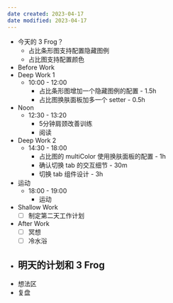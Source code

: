 ```yaml
---
date created: 2023-04-17 
date modified: 2023-04-17
---
```

- 今天的 3 Frog？
	- 占比条形图支持配置隐藏图例
	- 占比图支持配置颜色
- Before Work
- Deep Work 1
	- 10:00 - 12:00
		- 占比条形图增加一个隐藏图例的配置 - 1.5h
		- 占比图换肤面板加多一个 setter - 0.5h
- Noon
	- 12:30 - 13:20
		- 5分钟肩颈改善训练
		- 阅读
- Deep Work 2
	- 14:30 - 18:00
		- 占比图的 multiColor 使用换肤面板的配置 - 1h
		- 确认切换 tab 的交互细节 - 30m
		- 切换 tab 组件设计 - 3h
- 运动
	- 18:00 - 19:00
		- 运动
- Shallow Work
	- [ ] 制定第二天工作计划
- After Work
	- [ ] 冥想
	- [ ] 冷水浴
- 明天的计划和 3 Frog
	- 
- 想法区
- 复盘

